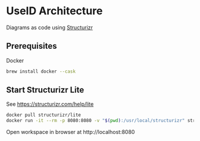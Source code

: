# UseID Architecture

Diagrams as code using [Structurizr](https://structurizr.com)

## Prerequisites

Docker

```bash
brew install docker --cask
```

## Start Structurizr Lite

See https://structurizr.com/help/lite

```bash
docker pull structurizr/lite
docker run -it --rm -p 8080:8080 -v "$(pwd):/usr/local/structurizr" structurizr/lite
```

Open workspace in browser at http://localhost:8080
